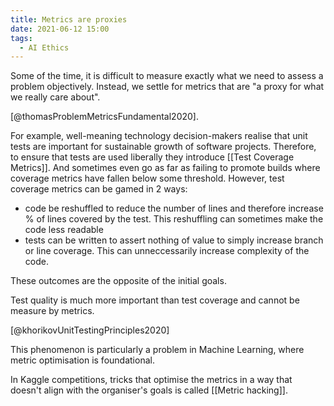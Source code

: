 ```yaml
---
title: Metrics are proxies
date: 2021-06-12 15:00
tags:
  - AI Ethics
---
```


Some of the time, it is difficult to measure exactly what we need to assess a problem objectively. Instead, we settle for metrics that are "a proxy for what we really care about".

[@thomasProblemMetricsFundamental2020].

For example, well-meaning technology decision-makers realise that unit tests are important for sustainable growth of software projects. Therefore, to ensure that tests are used liberally they introduce [[Test Coverage Metrics]]. And sometimes even go as far as failing to promote builds where coverage metrics have fallen below some threshold. However, test coverage metrics can be gamed in 2 ways:

-   code be reshuffled to reduce the number of lines and therefore increase % of lines covered by the test. This reshuffling can sometimes make the code less readable
-   tests can be written to assert nothing of value to simply increase branch or line coverage. This can unneccessarily increase complexity of the code.

These outcomes are the opposite of the initial goals.

Test quality is much more important than test coverage and cannot be measure by metrics.

[@khorikovUnitTestingPrinciples2020]

This phenomenon is particularly a problem in Machine Learning, where metric optimisation is foundational.

In Kaggle competitions, tricks that optimise the metrics in a way that doesn't align with the organiser's goals is called [[Metric hacking]].
